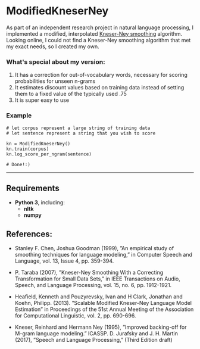 # ModifiedKneserNey

As part of an independent research project in natural language processing, I implemented a modified, interpolated [Kneser-Ney smoothing](https://en.wikipedia.org/wiki/Kneser%E2%80%93Ney_smoothing) algorithm.  Looking online, I could not find a Kneser-Ney smoothing algorithm that met my exact needs, so I created my own.  

### What's special about my version:

1)	It has a correction for out-of-vocabulary words, necessary for scoring probabilities for unseen n-grams
2)	It estimates discount values based on training data instead of setting them to a fixed value of the typically used .75
3)	It is super easy to use

### Example

```python3
# let corpus represent a large string of training data
# let sentence represent a string that you wish to score

kn = ModifiedKneserNey()
kn.train(corpus)
kn.log_score_per_ngram(sentence)

# Done!:)
```

---

## Requirements
* **Python 3**, including:
  * **nltk**
  * **numpy**

## References: 
* Stanley F. Chen, Joshua Goodman (1999), ”An empirical study of smoothing techniques for language modeling,” in Computer Speech and Language, vol. 13, Issue 4, pp. 359-394.

* P. Taraba (2007), ”Kneser-Ney Smoothing With a Correcting Transformation for Small Data Sets,” in IEEE Transactions on Audio, Speech, and Language Processing, vol. 15, no. 6, pp. 1912-1921.

* Heafield, Kenneth and Pouzyrevsky, Ivan and H Clark, Jonathan and Koehn, Philipp. (2013). ”Scalable Modified Kneser-Ney Language Model Estimation” in Proceedings of the 51st Annual Meeting of the Association for Computational Linguistic, vol. 2, pp. 690-696.

* Kneser, Reinhard and Hermann Ney (1995), ”Improved backing-off for M-gram language modeling.” ICASSP. D. Jurafsky and J. H. Martin (2017), ”Speech and Language Processing,” (Third Edition draft)
